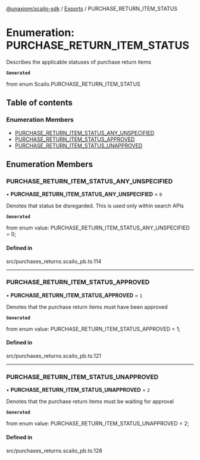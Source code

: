 [@unaxiom/scailo-sdk](../README.md) / [Exports](../modules.md) / PURCHASE\_RETURN\_ITEM\_STATUS

# Enumeration: PURCHASE\_RETURN\_ITEM\_STATUS

Describes the applicable statuses of purchase return items

**`Generated`**

from enum Scailo.PURCHASE_RETURN_ITEM_STATUS

## Table of contents

### Enumeration Members

- [PURCHASE\_RETURN\_ITEM\_STATUS\_ANY\_UNSPECIFIED](PURCHASE_RETURN_ITEM_STATUS.md#purchase_return_item_status_any_unspecified)
- [PURCHASE\_RETURN\_ITEM\_STATUS\_APPROVED](PURCHASE_RETURN_ITEM_STATUS.md#purchase_return_item_status_approved)
- [PURCHASE\_RETURN\_ITEM\_STATUS\_UNAPPROVED](PURCHASE_RETURN_ITEM_STATUS.md#purchase_return_item_status_unapproved)

## Enumeration Members

### PURCHASE\_RETURN\_ITEM\_STATUS\_ANY\_UNSPECIFIED

• **PURCHASE\_RETURN\_ITEM\_STATUS\_ANY\_UNSPECIFIED** = ``0``

Denotes that status be disregarded. This is used only within search APIs

**`Generated`**

from enum value: PURCHASE_RETURN_ITEM_STATUS_ANY_UNSPECIFIED = 0;

#### Defined in

src/purchases_returns.scailo_pb.ts:114

___

### PURCHASE\_RETURN\_ITEM\_STATUS\_APPROVED

• **PURCHASE\_RETURN\_ITEM\_STATUS\_APPROVED** = ``1``

Denotes that the purchase return items must have been approved

**`Generated`**

from enum value: PURCHASE_RETURN_ITEM_STATUS_APPROVED = 1;

#### Defined in

src/purchases_returns.scailo_pb.ts:121

___

### PURCHASE\_RETURN\_ITEM\_STATUS\_UNAPPROVED

• **PURCHASE\_RETURN\_ITEM\_STATUS\_UNAPPROVED** = ``2``

Denotes that the purchase return items must be waiting for approval

**`Generated`**

from enum value: PURCHASE_RETURN_ITEM_STATUS_UNAPPROVED = 2;

#### Defined in

src/purchases_returns.scailo_pb.ts:128

